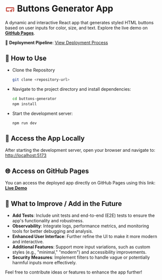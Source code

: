 # <img src="public/favico.svg" alt="Buttons Generator" width="32" height="32" style="vertical-align: middle;" /> Buttons Generator App

A dynamic and interactive React app that generates styled HTML buttons based on user inputs for color, size, and text. Explore the live demo on **[GitHub Pages](insert_github_pages_link_here)**.

🔗 **Deployment Pipeline**: [View Deployment Process](insert_pipeline_link_here)

## 🚀 How to Use

- Clone the Repository

  ```bash
  git clone <repository-url>
  ```

- Navigate to the project directory and install dependencies:

  ```bash
  cd buttons-generator
  npm install
  ```

- Start the development server:

  ```bash
  npm run dev
  ```

## 📂 Access the App Locally

After starting the development server, open your browser and navigate to: [http://localhost:5173](http://localhost:5173)

## 🌐 Access on GitHub Pages

You can access the deployed app directly on GitHub Pages using this link: [**Live Demo**](insert_github_pages_link_here)

## 🔧 What to Improve / Add in the Future

- **Add Tests**: Include unit tests and end-to-end (E2E) tests to ensure the app's functionality and robustness.
- **Observability**: Integrate logs, performance metrics, and monitoring tools for better debugging and analysis.
- **Enhanced User Interface**: Further refine the UI to make it more modern and interactive.
- **Additional Features**: Support more input variations, such as custom styles (e.g., "minimal," "modern") and accessibility improvements.
- **Security Measures**: Implement filters to handle vague or potentially harmful inputs more effectively.

Feel free to contribute ideas or features to enhance the app further!
